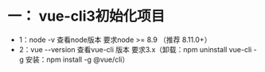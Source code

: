 # 一： vue-cli3初始化项目

* 1：node -v        查看node版本        要求node >= 8.9 （推荐 8.11.0+）
* 2：vue --version  查看vue-cli 版本    要求3.x（卸载：npm uninstall vue-cli -g  安装：npm install -g @vue/cli）

